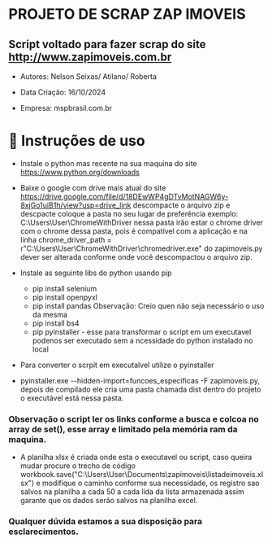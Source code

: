 # PROJETO DE SCRAP ZAP IMOVEIS

## Script voltado para fazer scrap do site http://www.zapimoveis.com.br
- Autores: Nelson Seixas/ Atilano/ Roberta

- Data Criação: 16/10/2024

- Empresa: mspbrasil.com.br 

# :hammer: Instruções de uso

- Instale o python mas recente na sua maquina do site https://www.python.org/downloads

- Baixe o google com drive mais atual do site https://drive.google.com/file/d/18DEwWP4gDTvMotNAGW6y-8xjGo1uiB1h/view?usp=drive_link descompacte o arquivo zip e descpacte  coloque a pasta no seu  lugar de preferência exemplo: C:\Users\User\ChromeWithDriver  nessa pasta irão estar o chrome driver com o chrome dessa pasta, pois é compatível com a aplicação e na linha  chrome_driver_path = r"C:\Users\User\ChromeWithDriver\chromedriver.exe" do zapimoveis.py dever ser alterada conforme onde você descompactou o arquivo zip.  

- Instale as seguinte libs do python usando pip 
    - pip install selenium
    - pip install openpyxl
    - pip install pandas  Observação: Creio quen não seja necessário o uso da mesma
    - pip install bs4 
    - pip pyinstaller - esse para transformar o script em um executavel podenos ser executado sem a ncessidade do python instalado no local


- Para converter o scrpit em executalvel utilize o pyinstaller  

- pyinstaller.exe --hidden-import=funcoes_especificas -F zapimoveis.py, depois de compilado ele cria uma pasta chamada dist dentro do projeto o executável está nessa pasta.

### Observação o script ler os links conforme a busca e colcoa no array de set(), esse array e limitado pela memória ram da maquina. 

- A planilha xlsx é criada onde esta o executavel ou script, caso queira mudar procure o trecho de código   workbook.save("C:\Users\User\Documents\zapimoveis\listadeimoveis.xlsx")  e modifique o caminho conforme sua necessidade, os registro sao salvos na planilha a cada 50 a cada lida da lista armazenada assim garante que os dados serão salvos na planilha excel.

### Qualquer dúvida estamos a sua disposição para esclarecimentos.





 

